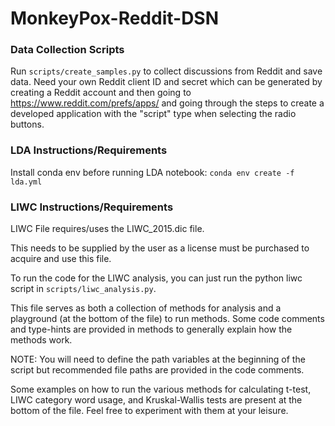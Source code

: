 # MonkeyPox-Reddit-DSN

### Data Collection Scripts

Run  ```scripts/create_samples.py``` to collect discussions from Reddit and save data. Need your own Reddit client ID and secret which can be generated by creating a Reddit account and then going to https://www.reddit.com/prefs/apps/ and going through the steps to create a developed application with the "script" type when selecting the radio buttons.

### LDA Instructions/Requirements 
Install conda env before running LDA notebook:
`conda env create -f lda.yml`


### LIWC Instructions/Requirements
LIWC File requires/uses the LIWC_2015.dic file. 

This needs to be supplied by the user as a license must be purchased to acquire and use this file.

To run the code for the LIWC analysis, you can just run the python liwc script in ```scripts/liwc_analysis.py```. 

This file serves as both a collection of methods for analysis and a playground (at the bottom of the file) to run methods. Some code comments and type-hints are provided in methods to generally explain how the methods work.

NOTE: You will need to define the path variables at the beginning of the script but recommended file paths are provided in the code comments.

Some examples on how to run the various methods for calculating t-test, LIWC category word usage, and Kruskal-Wallis tests are present at the bottom of the file. Feel free to experiment with them at your leisure.
